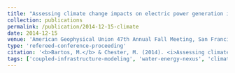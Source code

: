 ```yaml
---
title: "Assessing climate change impacts on electric power generation in the Western Interconnection"
collection: publications
permalink: /publication/2014-12-15-climate
date: 2014-12-15
venue: 'American Geophysical Union 47th Annual Fall Meeting, San Francisco, CA'
type: 'refereed-conference-proceeding'
citation: '<b>Bartos, M.</b> & Chester, M. (2014). <i>Assessing climate change impacts on electric power generation in the Western Interconnection</i>. American Geophysical Union 47th Annual Fall Meeting, San Francisco, CA. [Poster]'
tags: ['coupled-infrastructure-modeling', 'water-energy-nexus', 'climate-change']
---
```

